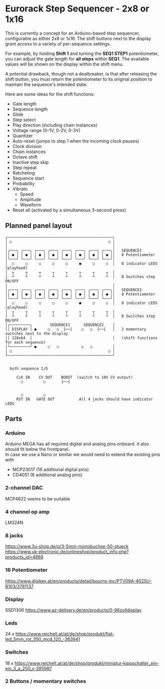 # **Eurorack Step Sequencer - 2x8 or 1x16**

This is currently a concept for an Arduino-based step sequencer, configurable as either 2x8 or 1x16. The shift buttons next to the display grant access to a variety of per-sequence settings.

For example, by holding **Shift 1** and turning the **SEQ1 STEP1** potentiometer, you can adjust the gate length for **all steps** within **SEQ1**. The available values will be shown on the display within the shift menu.

A potential drawback, though not a dealbreaker, is that after releasing the shift button, you must return the potentiometer to its original position to maintain the sequence's intended state.

Here are some ideas for the shift functions:

* Gate length
* Sequence length
* Glide
* Step select
* Play direction (including chain instances)
* Voltage range (0-1V, 0-2V, 0-3V)
* Quantizer
* Auto-reset (jumps to step 1 when the incoming clock pauses)
* Clock division
* Chain instances
* Octave shift
* Inactive step skip
* Step repeat
* Ratcheting
* Sequence start
* Probability
* Vibrato
    * Speed
    * Amplitude
    * Waveform
* Reset all (activated by a simultaneous 3-second press)
    


## Planned panel layout
```
┌───────────────────────────────────────────────┐
│ ○                                           ○ │
│                                               │
│╭───╮ ╭───╮ ╭───╮ ╭───╮ ╭───╮ ╭───╮ ╭───╮ ╭───╮│   SEQUENCE1
││ ● │ │ ● │ │ ● │ │ ● │ │ ● │ │ ● │ │ ● │ │ ● ││   8 Potentiometer
│╰───╯ ╰───╯ ╰───╯ ╰───╯ ╰───╯ ╰───╯ ╰───╯ ╰───╯│
│  ○     ○     ○     ○     ○     ●     ○     ○  │   8 indicator LEDS (playhead)
│  ┬     ┬     ┬     ┬     ┬     ┬     ┬     ┬  │
│  ┴     ┴     ┴     ┴     ┴     ┴     ┴     ┴  │   8 Switches step ON/OFF
│                                               │
│╭───╮ ╭───╮ ╭───╮ ╭───╮ ╭───╮ ╭───╮ ╭───╮ ╭───╮│   SEQUENCE2
││ ● │ │ ● │ │ ● │ │ ● │ │ ● │ │ ● │ │ ● │ │ ● ││   8 Potentiometer
│╰───╯ ╰───╯ ╰───╯ ╰───╯ ╰───╯ ╰───╯ ╰───╯ ╰───╯│
│  ○     ○     ○     ○     ○     ●     ○     ○  │   8 indicator LEDS (playhead)
│  ┬     ┬     ┬     ┬     ┬     ┬     ┬     ┬  │
│  ┴     ┴     ┴     ┴     ┴     ┴     ┴     ┴  │   8 Switches step ON/OFF
│┌─────────┐        SEQUENCE1      SEQUENCE2    │
││ DISPLAY │ ●     ○   ○  ├──┤    ○   ○  ├──┤   │   2 momentary switches next to the display
││ 128x64  │                                    │   (shift functions for each sequence)
│└─────────┘ ●     ○   ○          ○   ○         │   
│ ○                                           ○ │
└───────────────────────────────────────────────┘


  both sequence I/O
  
     CLK IN    CV OUT    BOOST  (switch to 10V CV output)
       ○         ○       ├──┤  
    

       ○         ○
     RST IN   GATE OUT           All 4 jacks should have indicator LEDS
```

## Parts
### Arduino
Arduino MEGA has all required digital and analog pins onboard. it also should fit below the frontpanel.  
In case we use a Nano or similar we would need to extend the existing pins with
 - MCP23017 (16 additional digital pins)
 - CD4051 (8 additional analog pins)
 
### 2-channel DAC 
MCP4822 seems to be suitable

### 4 channel op amp
LM324N

### 8 jacks
https://www.3u-shop.de/p/3-5mm-monobuchse-50-stueck  
https://www.uk-electronic.de/onlineshop/product_info.php?products_id=4868  

### 16 Potentiometer
https://www.digikey.at/en/products/detail/bourns-inc/PTV09A-4025U-B103/3781137

### Display
SSD1306 https://www.az-delivery.de/en/products/0-96zolldisplay

### Leds
24 x https://www.reichelt.at/at/de/shop/produkt/flat-led_5mm_rot_350_mcd_120_-363941

### Switches
18 x https://www.reichelt.at/at/de/shop/produkt/miniatur-kippschalter_ein-ein_3_a_250_v-285987

### 2 Buttons / momentary switches

